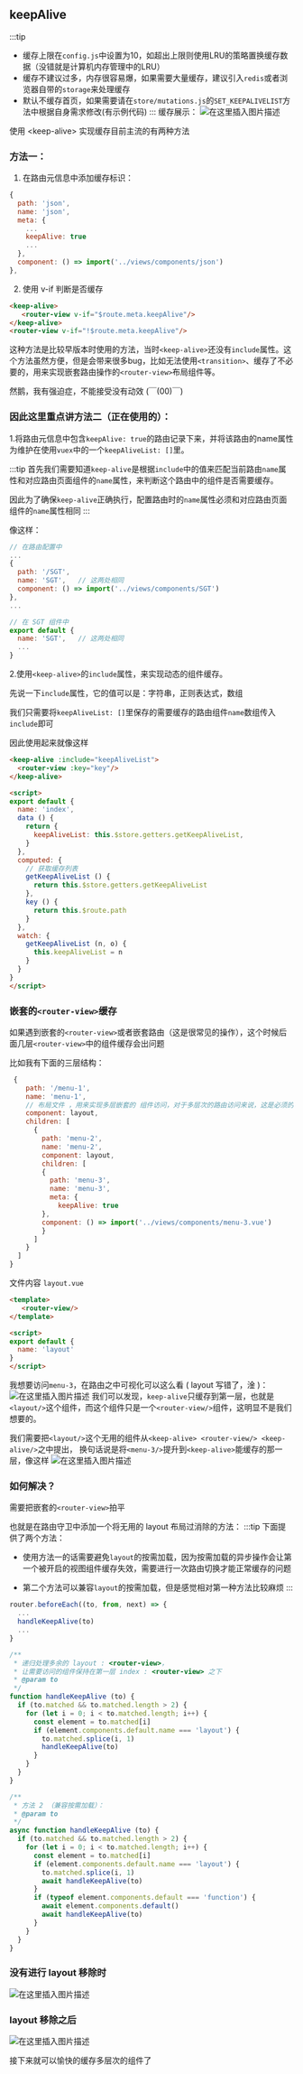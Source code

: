 ## keepAlive
:::tip
- 缓存上限在```config.js```中设置为10，如超出上限则使用LRU的策略置换缓存数据（没错就是计算机内存管理中的LRU）
- 缓存不建议过多，内存很容易爆，如果需要大量缓存，建议引入```redis```或者浏览器自带的```storage```来处理缓存
- 默认不缓存首页，如果需要请在```store/mutations.js```的```SET_KEEPALIVELIST```方法中根据自身需求修改(有示例代码)
:::
缓存展示：
![在这里插入图片描述](https://img-blog.csdnimg.cn/20201111011711627.gif#pic_center)

使用 &lt;keep-alive> 实现缓存目前主流的有两种方法
### 方法一：
1. 在路由元信息中添加缓存标识：
```js
{
  path: 'json',
  name: 'json',
  meta: {
    ...
    keepAlive: true
    ...
  },
  component: () => import('../views/components/json')
},
```
2. 使用 v-if 判断是否缓存
```html
<keep-alive>
   <router-view v-if="$route.meta.keepAlive"/>
</keep-alive>
<router-view v-if="!$route.meta.keepAlive"/>
```
这种方法是比较早版本时使用的方法，当时```<keep-alive>```还没有```include```属性。这个方法虽然方便，但是会带来很多bug，比如无法使用```<transition>```、缓存了不必要的，用来实现嵌套路由操作的```<router-view>```布局组件等。

然鹅，我有强迫症，不能接受没有动效 (￣(00)￣)　

### 因此这里重点讲方法二（正在使用的）：
1.将路由元信息中包含```keepAlive: true```的路由记录下来，并将该路由的name属性为维护在使用```vuex```中的一个```keepAliveList: []```里。

:::tip
首先我们需要知道```keep-alive```是根据``include``中的值来匹配当前路由```name```属性和对应路由页面组件的```name```属性，来判断这个路由中的组件是否需要缓存。

因此为了确保```keep-alive```正确执行，配置路由时的```name```属性必须和对应路由页面组件的```name```属性相同
:::

像这样：
```js
// 在路由配置中
...
{
  path: '/SGT',
  name: 'SGT',   // 这两处相同
  component: () => import('../views/components/SGT')
},
...

// 在 SGT 组件中
export default {
  name: 'SGT',   // 这两处相同
  ...
}
```


2.使用```<keep-alive>```的```include```属性，来实现动态的组件缓存。

先说一下``include``属性，它的值可以是：字符串，正则表达式，数组

我们只需要将```keepAliveList: []```里保存的需要缓存的路由组件```name```数组传入```include```即可

因此使用起来就像这样
```html
<keep-alive :include="keepAliveList">
  <router-view :key="key"/>
</keep-alive>

<script>
export default {
  name: 'index',
  data () {
    return {
      keepAliveList: this.$store.getters.getKeepAliveList,
    }
  },
  computed: {
    // 获取缓存列表
    getKeepAliveList () {
      return this.$store.getters.getKeepAliveList
    },
    key () {
      return this.$route.path
    }
  },
  watch: {
    getKeepAliveList (n, o) {
      this.keepAliveList = n
    }
  }
}
</script>
```

### 嵌套的```<router-view>```缓存
如果遇到嵌套的```<router-view>```或者嵌套路由（这是很常见的操作），这个时候后面几层```<router-view>```中的组件缓存会出问题

比如我有下面的三层结构：
```js
 {
    path: '/menu-1',
    name: 'menu-1',
    // 布局文件 ，用来实现多层嵌套的 组件访问，对于多层次的路由访问来说，这是必须的
    component: layout,
    children: [
      {
        path: 'menu-2',
        name: 'menu-2',
        component: layout,
        children: [
        {
          path: 'menu-3',
          name: 'menu-3',
          meta: {
            keepAlive: true
        },
        component: () => import('../views/components/menu-3.vue')
        }
      ]
    }
  ]
}
```
文件内容 ```layout.vue```
```html
<template>
   <router-view/>
</template>

<script>
export default {
  name: 'layout'
}
</script>
```
我想要访问```menu-3```，在路由之中可视化可以这么看 ( layout 写错了，淦 )：
![在这里插入图片描述](https://img-blog.csdnimg.cn/20201109150551344.png?x-oss-process=image/watermark,type_ZmFuZ3poZW5naGVpdGk,shadow_10,text_aHR0cHM6Ly9ibG9nLmNzZG4ubmV0L3FxXzQxOTEyMzk4,size_16,color_FFFFFF,t_70#pic_center)
我们可以发现，```keep-alive```只缓存到第一层，也就是```<layout/>```这个组件，而这个组件只是一个```<router-view/>```组件，这明显不是我们想要的。

我们需要把```<layout/>```这个无用的组件从```<keep-alive> <router-view/> <keep-alive/>```之中提出，
换句话说是将```<menu-3/>```提升到```<keep-alive>```能缓存的那一层，像这样
![在这里插入图片描述](https://img-blog.csdnimg.cn/20201109151428816.png?x-oss-process=image/watermark,type_ZmFuZ3poZW5naGVpdGk,shadow_10,text_aHR0cHM6Ly9ibG9nLmNzZG4ubmV0L3FxXzQxOTEyMzk4,size_16,color_FFFFFF,t_70#pic_center)

### 如何解决？
需要把嵌套的```<router-view>```拍平

也就是在路由守卫中添加一个将无用的 layout 布局过消除的方法：
:::tip
下面提供了两个方法：
- 使用方法一的话需要避免```layout```的按需加载，因为按需加载的异步操作会让第一个被开启的视图组件缓存失效，需要进行一次路由切换才能正常缓存的问题

- 第二个方法可以兼容```layout```的按需加载，但是感觉相对第一种方法比较麻烦
:::
```js
router.beforeEach((to, from, next) => {
  ...
  handleKeepAlive(to)
  ...
}

/**
 * 递归处理多余的 layout : <router-view>，
 * 让需要访问的组件保持在第一层 index : <router-view> 之下
 * @param to
 */
function handleKeepAlive (to) {
  if (to.matched && to.matched.length > 2) {
    for (let i = 0; i < to.matched.length; i++) {
      const element = to.matched[i]
      if (element.components.default.name === 'layout') {
        to.matched.splice(i, 1)
        handleKeepAlive(to)
      }
    }
  }
}

/**
 * 方法 2 （兼容按需加载）：
 * @param to
 */
async function handleKeepAlive (to) {
  if (to.matched && to.matched.length > 2) {
    for (let i = 0; i < to.matched.length; i++) {
      const element = to.matched[i]
      if (element.components.default.name === 'layout') {
        to.matched.splice(i, 1)
        await handleKeepAlive(to)
      }
      if (typeof element.components.default === 'function') {
        await element.components.default()
        await handleKeepAlive(to)
      }
    }
  }
}
```
### 没有进行 layout 移除时
![在这里插入图片描述](https://img-blog.csdnimg.cn/20201117142004976.png?x-oss-process=image/watermark,type_ZmFuZ3poZW5naGVpdGk,shadow_10,text_aHR0cHM6Ly9ibG9nLmNzZG4ubmV0L3FxXzQxOTEyMzk4,size_16,color_FFFFFF,t_70#pic_center)

### layout 移除之后
![在这里插入图片描述](https://img-blog.csdnimg.cn/20201117142124868.png?x-oss-process=image/watermark,type_ZmFuZ3poZW5naGVpdGk,shadow_10,text_aHR0cHM6Ly9ibG9nLmNzZG4ubmV0L3FxXzQxOTEyMzk4,size_16,color_FFFFFF,t_70#pic_center)

接下来就可以愉快的缓存多层次的组件了
